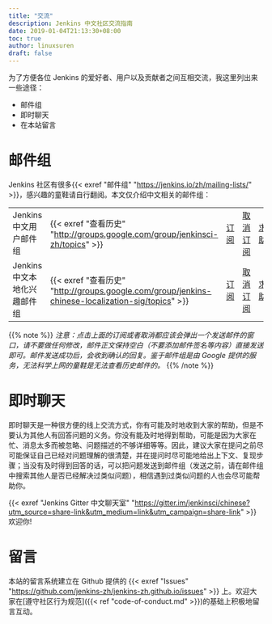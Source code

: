 ```yaml
---
title: "交流"
description: Jenkins 中文社区交流指南
date: 2019-01-04T21:13:30+08:00
toc: true
author: linuxsuren
draft: false
---
```


为了方便各位 Jenkins 的爱好者、用户以及贡献者之间互相交流，我这里列出来一些途径：

* 邮件组
* 即时聊天
* 在本站留言

# 邮件组

Jenkins 社区有很多{{< exref "邮件组" "https://jenkins.io/zh/mailing-lists/" >}}，感兴趣的童鞋请自行翻阅。本文仅介绍中文相关的邮件组：

|    |    |    |    |    |
|----|----|----|----|----|
|Jenkins 中文用户邮件组|{{< exref "查看历史" "http://groups.google.com/group/jenkinsci-zh/topics" >}}|[订阅](mailto:jenkinsci-zh+subscribe@googlegroups.com)|[取消订阅](mailto:jenkinsci-zh+unsubscribe@googlegroups.com)|[求助](mailto:jenkinsci-zh@googlegroups.com)|
|Jenkins 中文本地化兴趣邮件组|{{< exref "查看历史" "http://groups.google.com/group/jenkins-chinese-localization-sig/topics" >}}|[订阅](mailto:jenkins-chinese-localization-sig+subscribe@googlegroups.com)|[取消订阅](mailto:jenkins-chinese-localization-sig+unsubscribe@googlegroups.com)|[求助](mailto:jenkins-chinese-localization-sig@googlegroups.com)|

{{% note %}}
*注意：点击上面的订阅或者取消都应该会弹出一个发送邮件的窗口，请不要做任何修改，邮件正文保持空白（不要添加邮件签名等内容）直接发送即可。邮件发送成功后，会收到确认的回复。鉴于邮件组是由 Google 提供的服务，无法科学上网的童鞋是无法查看历史邮件的。*
{{% /note %}}

# 即时聊天

即时聊天是一种很方便的线上交流方式，你有可能及时地收到大家的帮助，但是不要认为其他人有回答问题的义务。你没有能及时地得到帮助，可能是因为大家在忙、消息太多而被忽略、问题描述的不够详细等等。因此，建议大家在提问之前尽可能保证自己已经对问题理解的很清楚，并在提问时尽可能地给出上下文、复现步骤；当没有及时得到回答的话，可以把问题发送到邮件组（发送之前，请在邮件组中搜索其他人是否已经解决过类似问题），相信遇到过类似问题的人也会尽可能帮助你。

{{< exref "Jenkins Gitter 中文聊天室" "https://gitter.im/jenkinsci/chinese?utm_source=share-link&utm_medium=link&utm_campaign=share-link" >}}欢迎你!

# 留言

本站的留言系统建立在 Github 提供的 {{< exref "Issues" "https://github.com/jenkins-zh/jenkins-zh.github.io/issues" >}}  上。欢迎大家在[遵守社区行为规范]({{< ref "code-of-conduct.md" >}})的基础上积极地留言互动。
